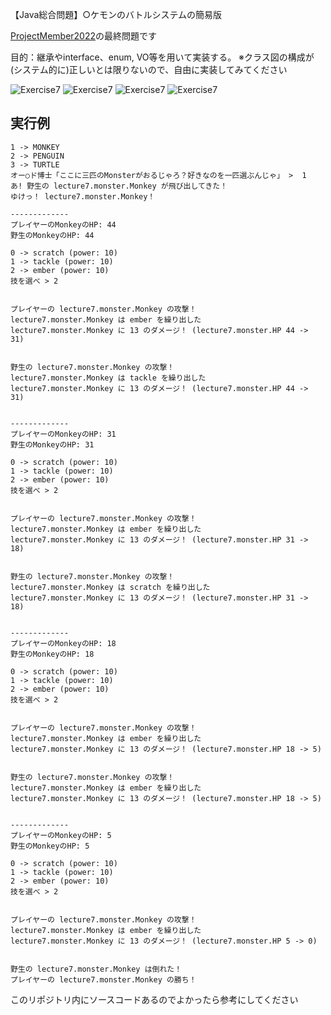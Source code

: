 【Java総合問題】○ケモンのバトルシステムの簡易版

[ProjectMember2022](https://github.com/fujiitomoko/ProjectMember2022Document)の最終問題です

目的：継承やinterface、enum, VO等を用いて実装する。
※クラス図の構成が(システム的に)正しいとは限りないので、自由に実装してみてください

![Exercise7](https://user-images.githubusercontent.com/73931800/198674135-fa6aac32-c2e8-43d5-a044-47364ea81147.png)
![Exercise7](https://user-images.githubusercontent.com/73931800/198674170-046042c8-79e0-47da-aa1e-2644b5c89dd5.png)
![Exercise7](https://user-images.githubusercontent.com/73931800/198674207-d70985fa-759a-4a8e-8faf-c75846d7760e.png)
![Exercise7](https://user-images.githubusercontent.com/73931800/198674228-e7885e6e-73be-4285-b5cd-852945ba3b65.png)

## 実行例

```shell
1 -> MONKEY
2 -> PENGUIN
3 -> TURTLE
オー○ド博士「ここに三匹のMonsterがおるじゃろ？好きなのを一匹選ぶんじゃ」 >  1
あ! 野生の lecture7.monster.Monkey が飛び出してきた！
ゆけっ！ lecture7.monster.Monkey！

-------------
プレイヤーのMonkeyのHP: 44
野生のMonkeyのHP: 44

0 -> scratch (power: 10)
1 -> tackle (power: 10)
2 -> ember (power: 10)
技を選べ > 2


プレイヤーの lecture7.monster.Monkey の攻撃！
lecture7.monster.Monkey は ember を繰り出した
lecture7.monster.Monkey に 13 のダメージ！ (lecture7.monster.HP 44 -> 31)


野生の lecture7.monster.Monkey の攻撃！
lecture7.monster.Monkey は tackle を繰り出した
lecture7.monster.Monkey に 13 のダメージ！ (lecture7.monster.HP 44 -> 31)


-------------
プレイヤーのMonkeyのHP: 31
野生のMonkeyのHP: 31

0 -> scratch (power: 10)
1 -> tackle (power: 10)
2 -> ember (power: 10)
技を選べ > 2


プレイヤーの lecture7.monster.Monkey の攻撃！
lecture7.monster.Monkey は ember を繰り出した
lecture7.monster.Monkey に 13 のダメージ！ (lecture7.monster.HP 31 -> 18)


野生の lecture7.monster.Monkey の攻撃！
lecture7.monster.Monkey は scratch を繰り出した
lecture7.monster.Monkey に 13 のダメージ！ (lecture7.monster.HP 31 -> 18)


-------------
プレイヤーのMonkeyのHP: 18
野生のMonkeyのHP: 18

0 -> scratch (power: 10)
1 -> tackle (power: 10)
2 -> ember (power: 10)
技を選べ > 2


プレイヤーの lecture7.monster.Monkey の攻撃！
lecture7.monster.Monkey は ember を繰り出した
lecture7.monster.Monkey に 13 のダメージ！ (lecture7.monster.HP 18 -> 5)


野生の lecture7.monster.Monkey の攻撃！
lecture7.monster.Monkey は ember を繰り出した
lecture7.monster.Monkey に 13 のダメージ！ (lecture7.monster.HP 18 -> 5)


-------------
プレイヤーのMonkeyのHP: 5
野生のMonkeyのHP: 5

0 -> scratch (power: 10)
1 -> tackle (power: 10)
2 -> ember (power: 10)
技を選べ > 2


プレイヤーの lecture7.monster.Monkey の攻撃！
lecture7.monster.Monkey は ember を繰り出した
lecture7.monster.Monkey に 13 のダメージ！ (lecture7.monster.HP 5 -> 0)


野生の lecture7.monster.Monkey は倒れた！
プレイヤーの lecture7.monster.Monkey の勝ち！
```

このリポジトリ内にソースコードあるのでよかったら参考にしてください
